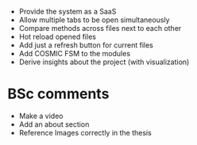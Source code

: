 - Provide the system as a SaaS
- Allow multiple tabs to be open simultaneously
- Compare methods across files next to each other
- Hot reload opened files
- Add just a refresh button for current files
- Add COSMIC FSM to the modules
- Derive insights about the project (with visualization)




# BSc comments
- Make a video
- Add an about section
- Reference Images correctly in the thesis

